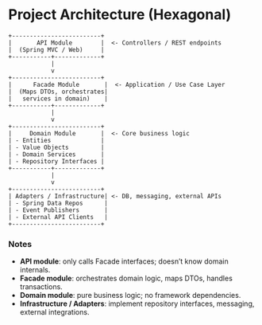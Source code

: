 # Project Architecture (Hexagonal)

    +-------------------------+
    |       API Module        |  <- Controllers / REST endpoints
    |  (Spring MVC / Web)     |
    +-----------+-------------+
                |
                v
    +-------------------------+
    |      Facade Module       |  <- Application / Use Case Layer
    |  (Maps DTOs, orchestrates|
    |   services in domain)    |
    +-----------+-------------+
                |
                v
    +-------------------------+
    |     Domain Module       |  <- Core business logic
    | - Entities              |
    | - Value Objects         |
    | - Domain Services       |
    | - Repository Interfaces |
    +-----------+-------------+
                |
                v
    +-------------------------+
    | Adapters / Infrastructure| <- DB, messaging, external APIs
    | - Spring Data Repos      |
    | - Event Publishers       |
    | - External API Clients   |
    +-------------------------+



### Notes

- **API module**: only calls Facade interfaces; doesn’t know domain internals.
- **Facade module**: orchestrates domain logic, maps DTOs, handles transactions.
- **Domain module**: pure business logic; no framework dependencies.
- **Infrastructure / Adapters**: implement repository interfaces, messaging, external integrations.

